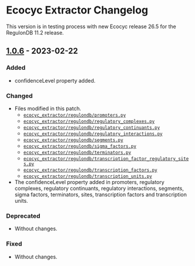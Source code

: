 # Ecocyc Extractor Changelog

This version is in testing process with new Ecocyc release 26.5 for the RegulonDB 11.2 release.

## [1.0.6](https://github.com/regulondbunam/ecocyc-extractor/releases/tag/1.0.6) - 2023-02-22

### Added

- confidenceLevel property added.
  
### Changed

- Files modified in this patch.
  - [`ecocyc_extractor/regulondb/promoters.py`](ecocyc_extractor/regulondb/promoters.py)
  - [`ecocyc_extractor/regulondb/regulatory_complexes.py`](ecocyc_extractor/regulondb/regulatory_complexes.py)
  - [`ecocyc_extractor/regulondb/regulatory_continuants.py`](ecocyc_extractor/regulondb/regulatory_continuants.py)
  - [`ecocyc_extractor/regulondb/regulatory_interactions.py`](ecocyc_extractor/regulondb/regulatory_interactions.py)
  - [`ecocyc_extractor/regulondb/segments.py`](ecocyc_extractor/regulondb/segments.py)
  - [`ecocyc_extractor/regulondb/sigma_factors.py`](ecocyc_extractor/regulondb/sigma_factors.py)
  - [`ecocyc_extractor/regulondb/terminators.py`](ecocyc_extractor/regulondb/terminators.py)
  - [`ecocyc_extractor/regulondb/transcription_factor_regulatory_sites.py`](ecocyc_extractor/regulondb/transcription_factor_regulatory_sites.py)
  - [`ecocyc_extractor/regulondb/transcription_factors.py`](ecocyc_extractor/regulondb/transcription_factors.py)
  - [`ecocyc_extractor/regulondb/transcription_units.py`](ecocyc_extractor/regulondb/transcription_units.py)
- The confidenceLevel property added in promoters, regulatory complexes, regulatory continuants, regulatory interactions, segments, sigma factors, terminators, sites, transcription factors and transcription units.

### Deprecated

- Without changes.

### Fixed

- Without changes.
